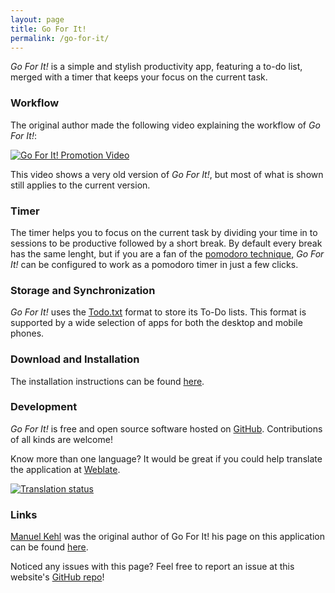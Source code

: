 ```yaml
---
layout: page
title: Go For It!
permalink: /go-for-it/
---
```


_Go For It!_ is a simple and stylish productivity app, featuring a to-do list, merged with a timer that keeps your focus on the current task.

### Workflow

The original author made the following video explaining the workflow of _Go For It!_:

[![Go For It! Promotion Video](https://img.youtube.com/vi/mnw556C9FZQ/0.jpg)](https://www.youtube.com/watch?v=mnw556C9FZQ)

This video shows a very old version of _Go For It!_, but most of what is shown still applies to the current version.

### Timer

The timer helps you to focus on the current task by dividing your time in to sessions to be productive followed by a short break.
By default every break has the same lenght, but if you are a fan of the [pomodoro technique](https://en.wikipedia.org/wiki/Pomodoro_Technique), _Go For It!_ can be configured to work as a pomodoro timer in just a few clicks.

### Storage and Synchronization

_Go For It!_ uses the [Todo.txt](https://todotxt.github.io) format to store its To-Do lists. This format is supported by a wide selection of apps for both the desktop and mobile phones.

### Download and Installation

The installation instructions can be found [here](https://github.com/JMoerman/Go-For-It#download-and-installation).

### Development

_Go For It!_ is free and open source software hosted on [GitHub](https://github.com/JMoerman/Go-For-It). Contributions of all kinds are welcome!

Know more than one language? It would be great if you could help translate the application at [Weblate](https://hosted.weblate.org/engage/go-for-it/?utm_source=widget).

[![Translation status](https://hosted.weblate.org/widgets/go-for-it/-/horizontal-auto.svg)](https://hosted.weblate.org/engage/go-for-it/?utm_source=widget)

### Links

[Manuel Kehl](http://manuel-kehl.de/about-me/) was the original author of Go For It! his page on this application can be found [here](http://manuel-kehl.de/projects/go-for-it/).

Noticed any issues with this page? Feel free to report an issue at this website's [GitHub repo](https://github.com/JMoerman/JMoerman.github.io)!
